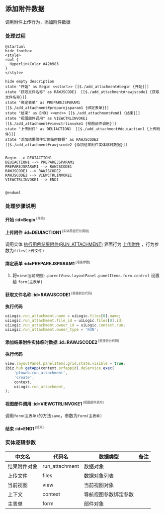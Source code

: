 ## 添加附件数据 <!-- {docsify-ignore-all} -->

   调用附件上传行为，添加附件数据

### 处理过程

```plantuml
@startuml
hide footbox
<style>
root {
  HyperlinkColor #42b983
}
</style>

hide empty description
state "开始" as Begin <<start>> [[$./add_attachment#begin {开始}]]
state "获取文件名称" as RAWJSCODE1  [[$./add_attachment#rawjscode1 {获取文件名称}]]
state "绑定表单" as PREPAREJSPARAM1  [[$./add_attachment#preparejsparam1 {绑定表单}]]
state "结束" as END1 <<end>> [[$./add_attachment#end1 {结束}]]
state "视图部件调用" as VIEWCTRLINVOKE1  [[$./add_attachment#viewctrlinvoke1 {视图部件调用}]]
state "上传附件" as DEUIACTION1  [[$./add_attachment#deuiaction1 {上传附件}]]
state "添加结果附件实体临时数据" as RAWJSCODE2  [[$./add_attachment#rawjscode2 {添加结果附件实体临时数据}]]


Begin --> DEUIACTION1
DEUIACTION1 --> PREPAREJSPARAM1
PREPAREJSPARAM1 --> RAWJSCODE1
RAWJSCODE1 --> RAWJSCODE2
RAWJSCODE2 --> VIEWCTRLINVOKE1
VIEWCTRLINVOKE1 --> END1


@enduml
```


### 处理步骤说明

#### 开始 :id=Begin<sup class="footnote-symbol"> <font color=gray size=1>[开始]</font></sup>




#### 上传附件 :id=DEUIACTION1<sup class="footnote-symbol"> <font color=gray size=1>[实体界面行为调用]</font></sup>



调用实体 [执行用例结果附件(RUN_ATTACHMENT)](module/TestMgmt/run_attachment.md) 界面行为 [上传附件](module/TestMgmt/run_attachment#界面行为) ，行为参数为`files(上传文件)`

#### 绑定表单 :id=PREPAREJSPARAM1<sup class="footnote-symbol"> <font color=gray size=1>[准备参数]</font></sup>



1. 将`view(当前视图).parentView.layoutPanel.panelItems.form.control` 设置给  `form(主表单)`

#### 获取文件名称 :id=RAWJSCODE1<sup class="footnote-symbol"> <font color=gray size=1>[直接前台代码]</font></sup>



<p class="panel-title"><b>执行代码</b></p>

```javascript
uiLogic.run_attachment.name = uiLogic.files[0].name;
uiLogic.run_attachment.file_id = uiLogic.files[0].id;
uiLogic.run_attachment.owner_id = uiLogic.context.run;
uiLogic.run_attachment.owner_type = 'RUN';
```

#### 添加结果附件实体临时数据 :id=RAWJSCODE2<sup class="footnote-symbol"> <font color=gray size=1>[直接前台代码]</font></sup>



<p class="panel-title"><b>执行代码</b></p>

```javascript
view.layoutPanel.panelItems.grid.state.visible = true;
ibiz.hub.getApp(context.srfappid).deService.exec(
    'plmweb.run_attachment',
    'create',
    context,
    uiLogic.run_attachment,
);

```

#### 视图部件调用 :id=VIEWCTRLINVOKE1<sup class="footnote-symbol"> <font color=gray size=1>[视图部件调用]</font></sup>



调用`form(主表单)`的方法`save`，参数为`form(主表单)`
#### 结束 :id=END1<sup class="footnote-symbol"> <font color=gray size=1>[结束]</font></sup>






### 实体逻辑参数

|    中文名   |    代码名    |  数据类型      |备注 |
| --------| --------| --------  | --------   |
|结果附件对象|run_attachment|数据对象||
|上传文件|files|数据对象列表||
|当前视图|view|当前视图对象||
|上下文|context|导航视图参数绑定参数||
|主表单|form|部件对象||
